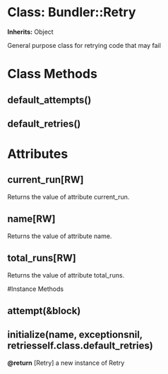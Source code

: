 # Class: Bundler::Retry
**Inherits:** Object
    

General purpose class for retrying code that may fail


# Class Methods
## default_attempts() [](#method-c-default_attempts)
## default_retries() [](#method-c-default_retries)
# Attributes
## current_run[RW] [](#attribute-i-current_run)
Returns the value of attribute current_run.

## name[RW] [](#attribute-i-name)
Returns the value of attribute name.

## total_runs[RW] [](#attribute-i-total_runs)
Returns the value of attribute total_runs.


#Instance Methods
## attempt(&block) [](#method-i-attempt)

## initialize(name, exceptionsnil, retriesself.class.default_retries) [](#method-i-initialize)

**@return** [Retry] a new instance of Retry

